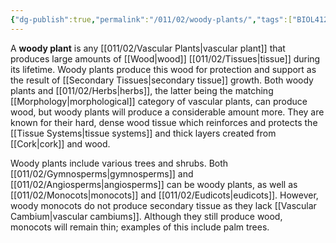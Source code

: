 ```yaml
---
{"dg-publish":true,"permalink":"/011/02/woody-plants/","tags":["BIOL412"],"noteIcon":"fallback","created":"2024-09-26T13:45:04.142-07:00","updated":"2024-09-26T15:27:27.178-07:00"}
---
```


A **woody plant** is any [[011/02/Vascular Plants\|vascular plant]] that produces large amounts of [[Wood\|wood]] [[011/02/Tissues\|tissue]] during its lifetime. Woody plants produce this wood for protection and support as the result of [[Secondary Tissues\|secondary tissue]] growth. Both woody plants and [[011/02/Herbs\|herbs]], the latter being the matching [[Morphology\|morphological]] category of vascular plants, can produce wood, but woody plants will produce a considerable amount more. They are known for their hard, dense wood tissue which reinforces and protects the [[Tissue Systems\|tissue systems]] and thick layers created from [[Cork\|cork]] and wood.

Woody plants include various trees and shrubs. Both [[011/02/Gymnosperms\|gymnosperms]] and [[011/02/Angiosperms\|angiosperms]] can be woody plants, as well as [[011/02/Monocots\|monocots]] and [[011/02/Eudicots\|eudicots]]. However, woody monocots do not produce secondary tissue as they lack [[Vascular Cambium\|vascular cambiums]]. Although they still produce wood, monocots will remain thin; examples of this include palm trees.